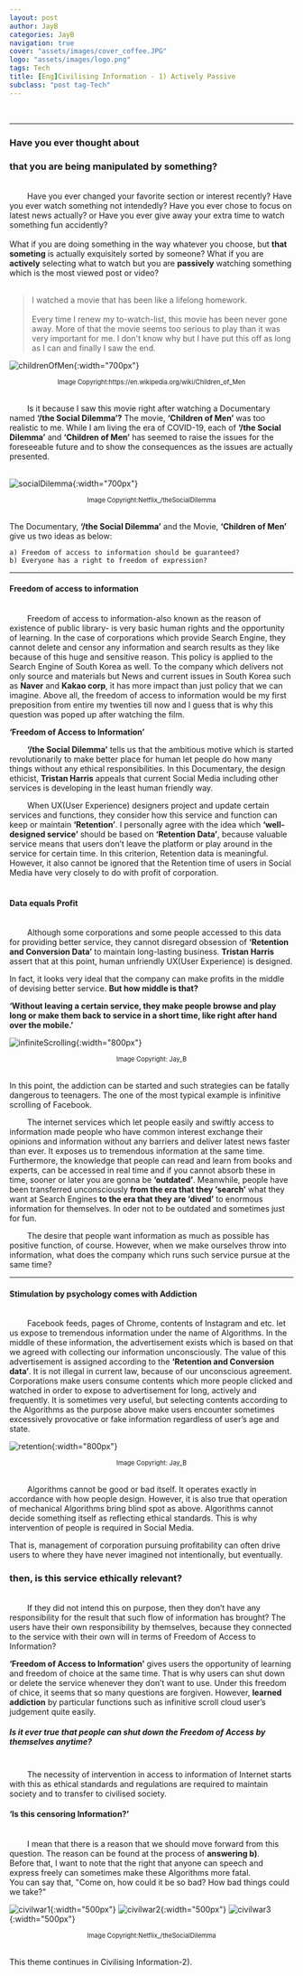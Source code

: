 ```yaml
---
layout: post
author: JayB
categories: JayB
navigation: true
cover: "assets/images/cover_coffee.JPG"
logo: "assets/images/logo.png"
tags: Tech
title: [Eng]Civilising Information - 1) Actively Passive
subclass: "post tag-Tech"
---
```


<br>

---

### Have you ever thought about

### that you are being manipulated by something?

<br>
&nbsp;&nbsp;&nbsp;&nbsp;&nbsp;&nbsp;&nbsp;&nbsp;Have you ever changed your favorite section or interest recently? Have you ever watch something not intendedly? Have you ever chose to focus on latest news actually? or Have you ever give away your extra time to watch something fun accidently?
<br>
<br>
What if you are doing something in the way whatever you choose, but <strong>that someting</strong> is actually exquisitely sorted by someone? What if you are <strong>actively</strong> selecting what to watch but you are <strong>passively</strong> watching something which is the most viewed post or video?
<br>
<br>

> I watched a movie that has been like a lifelong homework.<br><br>Every time I renew my to-watch-list, this movie has been never gone away. More of that the movie seems too serious to play than it was very important for me. I don't know why but I have put this off as long as I can and finally I saw the end.
> <br>

![childrenOfMen](https://user-images.githubusercontent.com/59648602/95326101-5b096a80-08a2-11eb-8a69-4bb2856448bd.jpg){:width="700px"}

<div style="text-align: center"><span style="font-size:.8em;">Image Copyright:https://en.wikipedia.org/wiki/Children_of_Men</span></div><br>

&nbsp;&nbsp;&nbsp;&nbsp;&nbsp;&nbsp;&nbsp;&nbsp;Is it because I saw this movie right after watching a Documentary named <strong>‘/the Social Dilemma’?</strong> The movie, <strong>‘Children of Men’</strong> was too realistic to me. While I am living the era of COVID-19, each of <strong>‘/the Social Dilemma’</strong> and <strong>‘Children of Men’</strong> has seemed to raise the issues for the foreseeable future and to show the consequences as the issues are actually presented.  
<br>

![socialDilemma](https://user-images.githubusercontent.com/59648602/95326155-6bb9e080-08a2-11eb-87e1-9ab9f06be90f.png){:width="700px"}

<div style="text-align: center"><span style="font-size:.8em;">Image Copyright:Netflix_/theSocialDilemma</span></div><br>

The Documentary, <strong>‘/the Social Dilemma’</strong> and the Movie, <strong>‘Children of Men’</strong> give us two ideas as below:<br>

```
a) Freedom of access to information should be guaranteed?
b) Everyone has a right to freedom of expression?
```

---

#### Freedom of access to information

<br>
&nbsp;&nbsp;&nbsp;&nbsp;&nbsp;&nbsp;&nbsp;&nbsp;Freedom of access to information-also known as the reason of existence of public library- is very basic human rights and the opportunity of learning. In the case of corporations which provide Search Engine, they cannot delete and censor any information and search results as they like because of this huge and sensitive reason. This policy is applied to the Search Engine of South Korea as well. To the company which delivers not only source and materials but News and current issues in South Korea such as <strong>Naver</strong> and <strong>Kakao corp</strong>, it has more impact than just policy that we can imagine. Above all, the freedom of access to information would be my first preposition from entire my twenties till now and I guess that is why this question was poped up after watching the film.
<br>

<strong>‘Freedom of Access to Information’</strong><br>

&nbsp;&nbsp;&nbsp;&nbsp;&nbsp;&nbsp;&nbsp;&nbsp;<strong>‘/the Social Dilemma’</strong> tells us that the ambitious motive which is started revolutionarily to make better place for human let people do how many things without any ethical responsibilities. In this Documentary, the design ethicist, <strong>Tristan Harris</strong> appeals that current Social Media including other services is developing in the least human friendly way.
<br>

&nbsp;&nbsp;&nbsp;&nbsp;&nbsp;&nbsp;&nbsp;&nbsp;When UX(User Experience) designers project and update certain services and functions, they consider how this service and function can keep or maintain <strong>‘Retention’</strong>. I personally agree with the idea which <strong>‘well-designed service’</strong> should be based on <strong>‘Retention Data’</strong>, because valuable service means that users don’t leave the platform or play around in the service for certain time. In this criterion, Retention data is meaningful. However, it also cannot be ignored that the Retention time of users in Social Media have very closely to do with profit of corporation.
<br>
<br>

#### Data equals Profit

<br>
&nbsp;&nbsp;&nbsp;&nbsp;&nbsp;&nbsp;&nbsp;&nbsp;Although some corporations and some people accessed to this data for providing better service, they cannot disregard obsession of <strong>‘Retention and Conversion Data’</strong> to maintain long-lasting business. <strong>Tristan Harris</strong> assert that at this point, human unfriendly UX(User Experience) is designed.
<br>

In fact, it looks very ideal that the company can make profits in the middle of devising better service. <strong>But how middle is that?</strong>

<strong>‘Without leaving a certain service, they make people browse and play long or make them back to service in a short time, like right after hand over the mobile.’</strong><br>

![infiniteScrolling](https://user-images.githubusercontent.com/59648602/95331785-c5260d80-08aa-11eb-8354-368f61ba6b83.png){:width="800px"}

<div style="text-align: center"><span style="font-size:.8em;">Image Copyright: Jay_B</span></div><br>

In this point, the addiction can be started and such strategies can be fatally dangerous to teenagers. The one of the most typical example is infinitive scrolling of Facebook.<br>

&nbsp;&nbsp;&nbsp;&nbsp;&nbsp;&nbsp;&nbsp;&nbsp;The internet services which let people easily and swiftly access to information made people who have common interest exchange their opinions and information without any barriers and deliver latest news faster than ever. It exposes us to tremendous information at the same time. Furthermore, the knowledge that people can read and learn from books and experts, can be accessed in real time and if you cannot absorb these in time, sooner or later you are gonna be <strong>‘outdated’</strong>. Meanwhile, people have been transferred unconsciously <strong>from the era that they ‘search’</strong> what they want at Search Engines <strong>to the era that they are ‘dived’</strong> to enormous information for themselves. In oder not to be outdated and sometimes just for fun.<br>

&nbsp;&nbsp;&nbsp;&nbsp;&nbsp;&nbsp;&nbsp;&nbsp;The desire that people want information as much as possible has positive function, of course.
However, when we make ourselves throw into information, what does the company which runs such service pursue at the same time?
<br>

---

#### Stimulation by psychology comes with Addiction

<br>
&nbsp;&nbsp;&nbsp;&nbsp;&nbsp;&nbsp;&nbsp;&nbsp;Facebook feeds, pages of Chrome, contents of Instagram and etc. let us expose to tremendous information under the name of Algorithms. In the middle of these information, the advertisement exists which is based on that we agreed with collecting our information unconsciously. The value of this advertisement is assigned according to the <strong>‘Retention and Conversion data’</strong>. It is not illegal in current law, because of our unconscious agreement. Corporations make users consume contents which more people clicked and watched in order to expose to advertisement for long, actively and frequently. It is sometimes very useful, but selecting contents according to the Algorithms as the purpose above make users encounter sometimes excessively provocative or fake information regardless of user’s age and state.
<br>

![retention](https://user-images.githubusercontent.com/59648602/95340745-d0cb0180-08b5-11eb-8eda-e3bf34947f7e.png){:width="800px"}

<div style="text-align: center"><span style="font-size:.8em;">Image Copyright: Jay_B</span></div><br>

&nbsp;&nbsp;&nbsp;&nbsp;&nbsp;&nbsp;&nbsp;&nbsp;Algorithms cannot be good or bad itself. It operates exactly in accordance with how people design. However, it is also true that operation of mechanical Algorithms bring blind spot as above. Algorithms cannot decide something itself as reflecting ethical standards. This is why intervention of people is required in Social Media.
<br>

That is, management of corporation pursuing profitability can often drive users to where they have never imagined not intentionally, but eventually.

### then, is this service ethically relevant?

<br>
&nbsp;&nbsp;&nbsp;&nbsp;&nbsp;&nbsp;&nbsp;&nbsp;If they did not intend this on purpose, then they don’t have any responsibility for the result that such flow of information has brought? The users have their own responsibility by themselves, because they connected to the service with their own will in terms of Freedom of Access to Information?
<br>

<strong>‘Freedom of Access to Information’</strong> gives users the opportunity of learning and freedom of choice at the same time. That is why users can shut down or delete the service whenever they don’t want to use. Under this freedom of chice, it seems that so many questions are forgiven. However, <strong>learned addiction</strong> by particular functions such as infinitive scroll cloud user’s judgement quite easily.
<br>

##### Is it ever true that people can shut down the Freedom of Access by themselves anytime?

<br>
&nbsp;&nbsp;&nbsp;&nbsp;&nbsp;&nbsp;&nbsp;&nbsp;The necessity of intervention in access to information of Internet starts with this as ethical standards and regulations are required to maintain society and to transfer to civilised society.

#### ‘Is this censoring Information?’

<br>
&nbsp;&nbsp;&nbsp;&nbsp;&nbsp;&nbsp;&nbsp;&nbsp;I mean that there is a reason that we should move forward from this question. The reason can be found at the process of <strong>answering b)</strong>.
<br>
Before that, I want to note that the right that anyone can speech and express freely can sometimes make these Algorithms more fatal.

<br>
You can say that,
"Come on, how could it be so bad? How bad things could we take?"

![civilwar1](https://user-images.githubusercontent.com/59648602/101609746-a4437b00-3a07-11eb-8ebd-6721f2bad567.png){:width="500px"}
![civilwar2](https://user-images.githubusercontent.com/59648602/101609795-b32a2d80-3a07-11eb-9643-e90295395bcf.png){:width="500px"}
![civilwar3](https://user-images.githubusercontent.com/59648602/101609823-b7564b00-3a07-11eb-94e7-f9fa6eff5597.png){:width="500px"}

<div style="text-align: center"><span style="font-size:.8em;">Image Copyright:Netflix_/theSocialDilemma</span></div><br>

This theme continues in Civilising Information-2).
